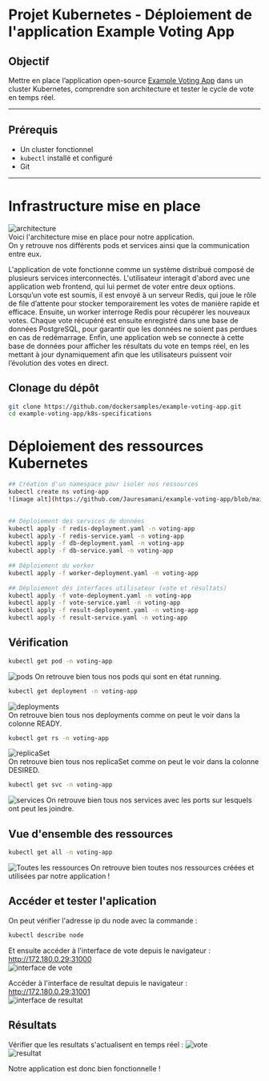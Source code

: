 # Projet Kubernetes - Déploiement de l'application Example Voting App
 
## Objectif
 
Mettre en place l’application open-source [Example Voting App](https://github.com/dockersamples/example-voting-app) dans un cluster Kubernetes, comprendre son architecture et tester le cycle de vote en temps réel.
 
---
 
## Prérequis
 
- Un cluster fonctionnel
- `kubectl` installé et configuré
- Git
 
---

# Infrastructure mise en place

![architecture](./images/architecture.JPG)  
Voici l'architecture mise en place pour notre application.  
On y retrouve nos différents pods et services ainsi que la communication entre eux.  

L'application de vote fonctionne comme un système distribué composé de plusieurs services interconnectés. L'utilisateur interagit d'abord avec une application web frontend, qui lui permet de voter entre deux options. Lorsqu’un vote est soumis, il est envoyé à un serveur Redis, qui joue le rôle de file d’attente pour stocker temporairement les votes de manière rapide et efficace. Ensuite, un worker interroge Redis pour récupérer les nouveaux votes. Chaque vote récupéré est ensuite enregistré dans une base de données PostgreSQL,  pour garantir que les données ne soient pas perdues en cas de redémarrage. Enfin, une application web se connecte à cette base de données pour afficher les résultats du vote en temps réel, en les mettant à jour dynamiquement afin que les utilisateurs puissent voir l’évolution des votes en direct.  
  
## Clonage du dépôt
 
```bash
git clone https://github.com/dockersamples/example-voting-app.git
cd example-voting-app/k8s-specifications
```
# Déploiement des ressources Kubernetes

```bash
## Création d'un namespace pour isoler nos ressources
kubectl create ns voting-app  
![image alt](https://github.com/Jauresamani/example-voting-app/blob/main/screenREADME/1De%CC%81ploiement%20des%20services%20de%20donne%CC%81es.png)  

  
## Déploiement des services de données
kubectl apply -f redis-deployment.yaml -n voting-app  
kubectl apply -f redis-service.yaml -n voting-app  
kubectl apply -f db-deployment.yaml -n voting-app  
kubectl apply -f db-service.yaml -n voting-app  
 
## Déploiement du worker
kubectl apply -f worker-deployment.yaml -n voting-app
 
## Déploiement des interfaces utilisateur (vote et résultats)
kubectl apply -f vote-deployment.yaml -n voting-app  
kubectl apply -f vote-service.yaml -n voting-app  
kubectl apply -f result-deployment.yaml -n voting-app  
kubectl apply -f result-service.yaml -n voting-app  
```
## Vérification

```bash
kubectl get pod -n voting-app  
```
![pods](./)
On retrouve bien tous nos pods qui sont en état running.  

```bash
kubectl get deployment -n voting-app  
```
![deployments](./images/deploy.JPG)  
On retrouve bien tous nos deployments comme on peut le voir dans la colonne READY.  
  
```bash
kubectl get rs -n voting-app
```
![replicaSet](./images/rs.JPG)  
On retrouve bien tous nos replicaSet comme on peut le voir dans la colonne DESIRED. 
  
```bash
kubectl get svc -n voting-app  
```
![services](./images/svc.JPG) 
On retrouve bien tous nos services avec les ports sur lesquels ont peut les joindre.
  
## Vue d'ensemble des ressources
```bash
kubectl get all -n voting-app  
```
![Toutes les ressources](./images/all.JPG) 
On retrouve bien toutes nos ressources créées et utilisées par notre application !  
  
## Accéder et tester l'aplication
On peut vérifier l'adresse ip du node avec la commande :  
```bash
kubectl describe node  
```  
Et ensuite accéder à l'interface de vote depuis le navigateur : http://172.180.0.29:31000  
![interface de vote](./images/vote-interface.JPG)  
  
Accéder à l'interface de resultat depuis le navigateur : http://172.180.0.29:31001  
![interface de resultat](./images/result-interface-without-vote.JPG)  
  
## Résultats
Vérifier que les resultats s'actualisent en temps réel :
![vote](./images/vote-interface-first.JPG)  
![resultat](./images/result-interface-first-vote.JPG)  
  
Notre application est donc bien fonctionnelle !  
